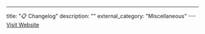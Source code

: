 ---
title: "📋 Changelog"
description: ""
external_category: "Miscellaneous"
---[Visit Website](https://github.com/horsicq/Detect-It-Easy/blob/master/changelog.txt)

